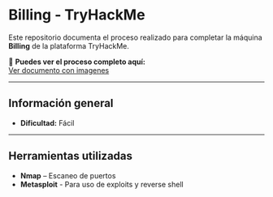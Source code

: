 # Billing - TryHackMe

Este repositorio documenta el proceso realizado para completar la máquina **Billing** de la plataforma TryHackMe.

🔗 **Puedes ver el proceso completo aquí:**  
[Ver documento con imagenes](BILLINGTHMCTF.md) 

---

## Información general

- **Dificultad:** Fácil  

---

## Herramientas utilizadas

- **Nmap** – Escaneo de puertos
- **Metasploit** - Para uso de exploits y reverse shell